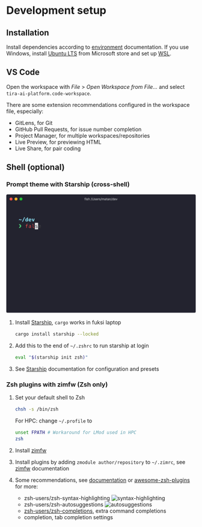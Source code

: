 # Development setup

## Installation

Install dependencies according to [environment](/docs/environment.md) documentation.
If you use Windows, install [Ubuntu LTS](https://apps.microsoft.com/detail/9nz3klhxdjp5?hl=en-us&gl=US) from Microsoft store and set up [WSL](https://learn.microsoft.com/en-us/windows/wsl/setup/environment).

## VS Code

Open the workspace with _File_ > _Open Workspace from File..._ and select `tira-ai-platform.code-workspace`.

There are some extension recommendations configured in the workspace file, especially:

- GitLens, for Git
- GitHub Pull Requests, for issue number completion
- Project Manager, for multiple workspaces/repositories
- Live Preview, for previewing HTML
- Live Share, for pair coding

## Shell (optional)

### Prompt theme with Starship (cross-shell)

![Starship](https://raw.githubusercontent.com/starship/starship/master/media/demo.gif)

1. Install [Starship](https://starship.rs/guide/), `cargo` works in fuksi laptop

   ```sh
   cargo install starship --locked
   ```

1. Add this to the end of `~/.zshrc` to run starship at login

   ```sh
   eval "$(starship init zsh)"
   ```

1. See [Starship](https://starship.rs/) documentation for configuration and presets

### Zsh plugins with zimfw (Zsh only)

1. Set your default shell to Zsh

   ```sh
   chsh -s /bin/zsh
   ```

   For HPC: change `~/.profile` to

    ```sh
    unset FPATH # Workaround for LMod used in HPC
    zsh
    ```

1. Install  [zimfw](https://zimfw.sh/docs/install/)
1. Install plugins by adding `zmodule author/repository` to `~/.zimrc`, see [zimfw](https://zimfw.sh/docs/install/) documentation
1. Some recommendations, see [documentation](https://zimfw.sh/docs/modules/) or [awesome-zsh-plugins](https://github.com/unixorn/awesome-zsh-plugins) for more:
   - zsh-users/zsh-syntax-highlighting
    ![syntax-highlighting](https://zimfw.sh/images/zim_syntax-highlighting_cropped.gif)
   - zsh-users/zsh-autosuggestions
    ![autosuggestions](https://zimfw.sh/images/zim_autosuggestions_cropped.gif)
   - [zsh-users/zsh-completions](https://github.com/zsh-users/zsh-completions), extra command completions
   - completion, tab completion settings
